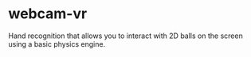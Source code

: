 # webcam-vr

Hand recognition that allows you to interact with 2D balls on the screen using a basic physics engine. 
